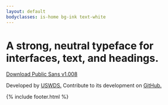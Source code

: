 ```yaml
---
layout: default
bodyclasses: is-home bg-ink text-white
---
```


<div class="grid-container padding-top-2 padding-bottom-4 margin-top-2 tablet:margin-top-4">
  <h1 class="font-sans-14 tablet:font-sans-17 line-height-tight text-ls-neg-1 text-bold tablet:text-ls-neg-1 border-top-05 tablet:border-top-1 padding-top-2">A strong, neutral typeface for interfaces, text, and headings.</h1>

  <div class="margin-top-4">
    <a class="usa-button bg-primary-vivid hover:bg-primary-dark text-normal font-lang-sm margin-top-1 radius-sm" href="https://github.com/uswds/public-sans/releases/download/v1.008/public-sans-v1.008.zip">Download Public Sans v1.008</a>
  </div>

  <p class="line-height-sans-4 margin-top-4 tablet:margin-top-10">Developed by <a class="link-heavy" href="http://v2.designsystem.digital.gov">USWDS.</a> <span class="text-no-wrap">Contribute to its development</span> on <a class="link-heavy" href="https://github.com/uswds/public-sans">GitHub.</a></p>

</div>
{% include footer.html %}

